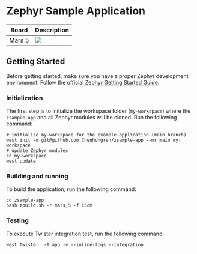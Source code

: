# Zephyr Sample Application

| Board | Description |
|-------|-------------|
Mars 5 | <img src="https://github.com/Chenhongren/zsample-app/actions/workflows/mars_5_build.yml/badge.svg?event=push">

## Getting Started

Before getting started, make sure you have a proper Zephyr development
environment. Follow the official
[Zephyr Getting Started Guide](https://docs.zephyrproject.org/latest/getting_started/index.html).

### Initialization

The first step is to initialize the workspace folder (``my-workspace``) where
the ``zsample-app`` and all Zephyr modules will be cloned. Run the following
command:

```shell
# initialize my-workspace for the example-application (main branch)
west init -m git@github.com:Chenhongren/zsample-app --mr main my-workspace
# update Zephyr modules
cd my-workspace
west update
```

### Building and running

To build the application, run the following command:

```shell
cd zsample-app
bash zbuild.sh -r mars_5 -f i3cm
```

### Testing

To execute Twister integration test, run the following command:

```shell
west twister  -T app -v --inline-logs --integration
```
